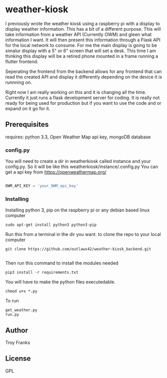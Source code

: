 # weather-kiosk

I previously wrote the weather kiosk using a raspberry pi with a display to display weather information.
This has a bit of a different purpose. This will take information from a weather API (Currently OWM) and gleen what information I want.
It will then present this information through a Flask API for the local network to consume. 
For me the main display is going to be simalur display  with a 5" or 6" screen that will set a desk. 
This time I am thinking this display will be a retired phone mounted in a frame running a flutter frontend.

Seperating the frontend from the backend allows for any frontend that can read the created API and display it differently depending on the device it is runnning on.

Right now I am really working on this and it is changing all the time. Currently it just runs a flask development server for coding. It is really not ready for being used for production but if you want to use the code and or expand on it go for it.

## Prerequisites

requires: python 3.3, Open Weather Map api key, mongoDB database

### config.py
You will need to create a dir in weatherkiosk called instance and your config.py.  So it will be like this weatherkiosk/instance/.config.py 
You can get a api key from https://openweathermap.org/ 

```python

OWM_API_KEY = 'your_OWM_api_key'

```

### Installing 

Installing python 3, pip on the raspberry pi or any debian based linux computer
```
sudo apt-get install python3 python3-pip 

```
Run this from a terminal in the dir you want. to clone the repo to your local computer

```
git clone https://github.com/outlaws42/weather-kiosk_backend.git


```
Then run this command to install the modules needed

```
pip3 install -r requirements.txt

```

You will have to make the python files executedable.

```
chmod u+x *.py

```

To run

```
get_weather.py
run.py

```


## Author

Troy Franks

## License

GPL
 
